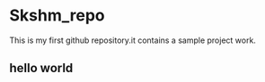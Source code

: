 # Skshm_repo
This  is my first github  repository.it contains a sample project work.
## hello world
